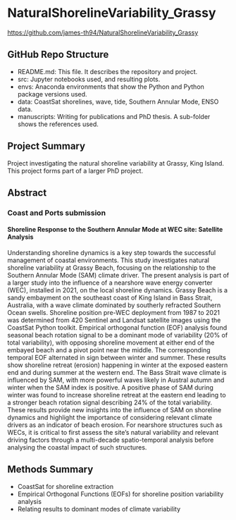 # NaturalShorelineVariability_Grassy

https://github.com/james-th94/NaturalShorelineVariability_Grassy

## GitHub Repo Structure

- README.md: This file. It describes the repository and project.
- src: Jupyter notebooks used, and resulting plots.
- envs: Anaconda environments that show the Python and Python package versions used.
- data: CoastSat shorelines, wave, tide, Southern Annular Mode, ENSO data.
- manuscripts: Writing for publications and PhD thesis. A sub-folder shows the references used.

## Project Summary

Project investigating the natural shoreline variability at Grassy, King Island. This project forms part of a larger PhD project.

## Abstract

### Coast and Ports submission 

#### Shoreline Response to the Southern Annular Mode at WEC site: Satellite Analysis

Understanding shoreline dynamics is a key step towards the successful management of coastal environments. This study investigates natural shoreline variability at Grassy Beach, focusing on the relationship to the Southern Annular Mode (SAM) climate driver. The present analysis is part of a larger study into the influence of a nearshore wave energy converter (WEC), installed in 2021, on the local shoreline dynamics. Grassy Beach is a sandy embayment on the southeast coast of King Island in Bass Strait, Australia, with a wave climate dominated by southerly refracted Southern Ocean swells. Shoreline position pre-WEC deployment from 1987 to 2021 was determined from 420 Sentinel and Landsat satellite images using the CoastSat Python toolkit. Empirical orthogonal function (EOF) analysis found seasonal beach rotation signal to be a dominant mode of variability (20% of total variability), with opposing shoreline movement at either end of the embayed beach and a pivot point near the middle. The corresponding temporal EOF alternated in sign between winter and summer. These results show shoreline retreat (erosion) happening in winter at the exposed eastern end and during summer at the western end. The Bass Strait wave climate is influenced by SAM, with more powerful waves likely in Austral autumn and winter when the SAM index is positive. A positive phase of SAM during winter was found to increase shoreline retreat at the eastern end leading to a stronger beach rotation signal describing 24% of the total variability. These results provide new insights into the influence of SAM on shoreline dynamics and highlight the importance of considering relevant climate drivers as an indicator of beach erosion. For nearshore structures such as WECs, it is critical to first assess the site’s natural variability and relevant driving factors through a multi-decade spatio-temporal analysis before analysing the coastal impact of such structures.

## Methods Summary

- CoastSat for shoreline extraction
- Empirical Orthogonal Functions (EOFs) for shoreline position variability analysis
- Relating results to dominant modes of climate variability
